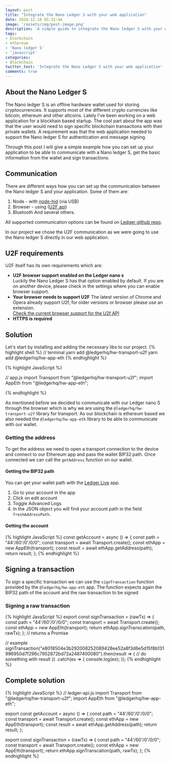 ```yaml
---
layout: post
title: "Integrate the Nano Ledger S with your web application"
date: 2018-12-18 05:32:44
image: '/assets/img/post-image.png'
description: 'A simple guide to integrate the Nano ledger S with your web application'
tags:
- blockchain 
- ethereum 
- 'Nano ledger S'
- 'javascript'
categories:
- Blockchain
twitter_text: 'Integrate the Nano Ledger S with your web application'
comments: true
---
```


##  About the Nano Ledger S
The Nano ledger S is an offline hardware wallet used for storing cryptocurrencies. It supports most of the different crypto currencies like bitcoin, ethereum and other altcoins. Lately I've been working on a web application for a blockhain based startup. The cool part about the app was that the user would need to sign specific blockchain transactions with their private wallets. A requirement was that the web application needed to support the Nano ledger S for authentication and message signing.

Through this post I will give a simple example how you can set up your application to be able to communicate with a Nano ledger S, get the basic information from the wallet and sign transactions.

##  Communication
There are different ways how you can set up the communication between the Nano ledger S and your application. 
Some of them are:
1. Node - with <a href="https://github.com/node-hid/node-hid" target="_blank">node-hid</a> (via USB)
2. Browser - using (<a href="https://github.com/grantila/u2f-api" target="_blank">U2F api</a>)
3. Bluetooth
And several others.

All supported communication options can be found on <a href="https://github.com/LedgerHQ/ledgerjs" target="_blank">Ledger github repo</a>.

In our project we chose the U2F communication as we were going to use the Nano ledger S directly in our web application.

##  U2F requirements
U2F itself has its own requirements which are:
- **U2F browser support enabled on the Ledger nano s**  
  Luckily the Nano Ledger S has that option enabled by default. If you are on another device, please check in the settings where you can enable browser support.    
- **Your browser needs to support U2F**
  The latest version of Chrome and Opera already support U2f, for older versions or browser please use an extension.  
  <a href="https://caniuse.com/#search=u2f" target="_blank">Check the current browser support for the U2f API</a>
- **HTTPS is required**

## Solution
Let's start by installing and adding the necessary libs to our project.
{% highlight shell %}
// terminal
yarn add @ledgerhq/hw-transport-u2f
yarn add @ledgerhq/hw-app-eth
{% endhighlight %}

{% highlight JavaScript %}

// app.js
import Transport from "@ledgerhq/hw-transport-u2f";
import AppEth from "@ledgerhq/hw-app-eth";

{% endhighlight %}

As mentioned before we decided to communicate with our Ledger nano S through the browser which is why we are using the `@ledgerhq/hw-transport-u2f` library for transport. As our blockchain is ethereum based we also needed the `@ledgerhq/hw-app-eth` library to be able to communicate with our wallet.

### Getting the address
To get the address we need to open a transport connection to the device and connect to our Ethereum app and pass the wallet BIP32 path. Once connected we can call the `getAddress` function on our wallet.

#### Getting the BIP32 path
You can get your wallet path with the <a href="https://www.ledger.com/pages/ledger-live" target="_blank">Ledger Live</a> app.

1. Go to your account in the app
2. Click on edit account
3. Toggle Advanced Logs
4. In the JSON object you will find your account path in the field `freshAddressPath`.

#### Getting the account
{% highlight JavaScript %}
const getAccount = async () => {
  const path = "44'/60'/0'/0/0";
  const transport = await Transport.create();
  const ethApp = new AppEth(transport);
  const result = await ethApp.getAddress(path);
  return result;
};
{% endhighlight %}

## Signing a transaction
To sign a specific transaction we can use the `signTransaction` function provided by the `@ledgerhq/hw-app-eth` app. The function expects again the BIP32 path of the account and the raw transaction to be signed

### Signing a raw transaction
{% highlight JavaScript %}
export const signTransaction = (rawTx) => {
  const path = "44'/60'/0'/0/0";
  const transport = await Transport.create();
  const ethApp = new AppEth(transport);
  return ethApp.signTranscation(path, rawTx);
}; // returns a Promise

// example
signTransaction("e8018504e3b292008252089428ee52a8f3d6e5d15f8b131996950d7f296c7952872bd72a2487400080").then(result => {
  // do something with result
})
.catch(ex => {
  console.log(ex);
});
{% endhighlight %}

## Complete solution
{% highlight JavaScript %}
// ledger-api.js
import Transport from "@ledgerhq/hw-transport-u2f";
import AppEth from "@ledgerhq/hw-app-eth";

export const getAccount = async () => {
  const path = "44'/60'/0'/0/0";
  const transport = await Transport.create();
  const ethApp = new AppEth(transport);
  const result = await ethApp.getAddress(path);
  return result;
};

export const signTransaction = (rawTx) => {
  const path = "44'/60'/0'/0/0";
  const transport = await Transport.create();
  const ethApp = new AppEth(transport);
  return ethApp.signTranscation(path, rawTx);
};
{% endhighlight %}
